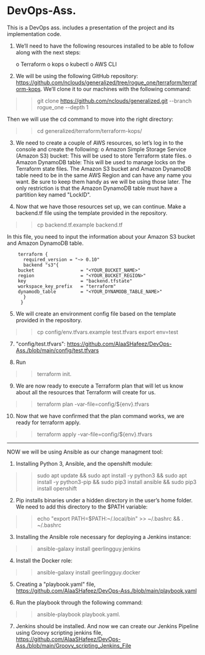 # DevOps-Ass. 
This is a DevOps ass. includes a presentation of the project and its implementation code.

1. We’ll need to have the following resources installed to be able to follow along with the next steps:

	o Terraform
	o kops
	o kubectl
	o AWS CLI

2. We will be using the following GitHub repository: https://github.com/nclouds/generalized/tree/rogue_one/terraform/terraform-kops. We’ll clone it to our machines with the following command:
  >> git clone https://github.com/nclouds/generalized.git --branch rogue_one --depth 1

Then we will use the cd command to move into the right directory:
  >> cd generalized/terraform/terraform-kops/

3. We need to create a couple of AWS resources, so let’s log in to the console and create the following:
o Amazon Simple Storage Service (Amazon S3) bucket: This will be used to store Terraform state files.
o Amazon DynamoDB table: This will be used to manage locks on the Terraform state files.
The Amazon S3 bucket and Amazon DynamoDB table need to be in the same AWS Region and can have any name you want. Be sure to keep them handy as we will be using those later. The only restriction is that the Amazon DynamoDB table must have a partition key named "LockID".

4. Now that we have those resources set up, we can continue. Make a backend.tf file using the template provided in the repository.
 >>	cp backend.tf.example backend.tf
 
In this file, you need to input the information about your Amazon S3 bucket and Amazon DynamoDB table.

	    terraform {
	      required_version = "~> 0.10"
	      backend "s3"{
		bucket                 = "<YOUR_BUCKET_NAME>"
		region                 = "<YOUR_BUCKET_REGION>"
		key                    = "backend.tfstate"
		workspace_key_prefix   = "terraform"
		dynamodb_table         = "<YOUR_DYNAMODB_TABLE_NAME>"
	      }
	     }

5. We will create an environment config file based on the template provided in the repository.
  >>	cp config/env.tfvars.example test.tfvars
  >>	export env=test

7. "config/test.tfvars":   https://github.com/AlaaSHafeez/DevOps-Ass./blob/main/config/test.tfvars

8. Run 
  >>  terraform init.

    
9. We are now ready to execute a Terraform plan that will let us know about all the resources that Terraform will create for us.
  >>	terraform plan -var-file=config/${env}.tfvars
	
10. Now that we have confirmed that the plan command works, we are ready for terraform apply. 
  >>   terraform apply -var-file=config/${env}.tfvars
  
  -----------------------------------------------------------------------------------------------------------------------------------------------------------
  
  NOW we will be using Ansible as our change managment tool:
  
1. Installing Python 3, Ansible, and the openshift module: 
  >>	sudo apt update && sudo apt install -y python3 && sudo apt install -y python3-pip && sudo pip3 install ansible && sudo pip3 install openshift

2. Pip installs binaries under a hidden directory in the user’s home folder. We need to add this directory to the $PATH variable: 
  >>	echo "export PATH=$PATH:~/.local/bin" >> ~/.bashrc && . ~/.bashrc

3. Installing the Ansible role necessary for deploying a Jenkins instance: 
  >>	ansible-galaxy install geerlingguy.jenkins

4. Install the Docker role: 
  >>	ansible-galaxy install geerlingguy.docker

5. Creating a "playbook.yaml" file,
  https://github.com/AlaaSHafeez/DevOps-Ass./blob/main/playbook.yaml
		

6. Run the playbook through the following command: 
  >>	ansible-playbook playbook.yaml.
  
 
7. Jenkins should be installed. And now we can create our Jenkins Pipeline using Groovy scripting jenkins file,
   https://github.com/AlaaSHafeez/DevOps-Ass./blob/main/Groovy_scripting_Jenkins_File
